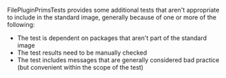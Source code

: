FilePluginPrimsTests provides some additional tests that aren't appropriate to include in the standard image, generally because of one or more of the following:

- The test is dependent on packages that aren't part of the standard image
- The test results need to be manually checked
- The test includes messages that are generally considered bad practice (but convenient within the scope of the test)
